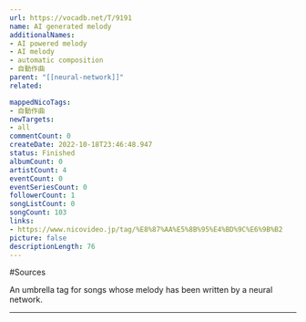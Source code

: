 ```yaml
---
url: https://vocadb.net/T/9191
name: AI generated melody
additionalNames: 
- AI powered melody
- AI melody
- automatic composition
- 自動作曲
parent: "[[neural-network]]"
related:

mappedNicoTags:
- 自動作曲
newTargets:
- all
commentCount: 0
createDate: 2022-10-18T23:46:48.947
status: Finished
albumCount: 0
artistCount: 4
eventCount: 0
eventSeriesCount: 0
followerCount: 1
songListCount: 0
songCount: 103
links: 
- https://www.nicovideo.jp/tag/%E8%87%AA%E5%8B%95%E4%BD%9C%E6%9B%B2
picture: false
descriptionLength: 76
---
```


#Sources

An umbrella tag for songs whose melody has been written by a neural network.

---

